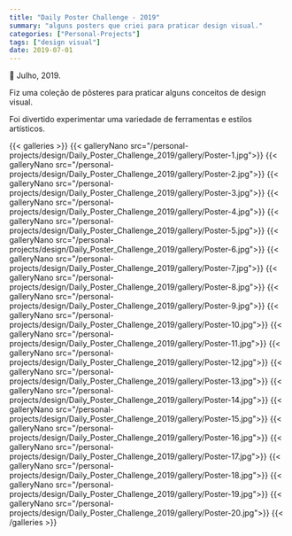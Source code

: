 ```yaml
---
title: "Daily Poster Challenge - 2019"
summary: "alguns posters que criei para praticar design visual."
categories: ["Personal-Projects"]
tags: ["design visual"]
date: 2019-07-01
---
```


📅 Julho, 2019.

Fiz uma coleção de pôsteres para praticar alguns conceitos de design visual.

Foi divertido experimentar uma variedade de ferramentas e estilos artísticos.

{{< galleries >}}
{{< galleryNano src="/personal-projects/design/Daily_Poster_Challenge_2019/gallery/Poster-1.jpg">}}
{{< galleryNano src="/personal-projects/design/Daily_Poster_Challenge_2019/gallery/Poster-2.jpg">}}
{{< galleryNano src="/personal-projects/design/Daily_Poster_Challenge_2019/gallery/Poster-3.jpg">}}
{{< galleryNano src="/personal-projects/design/Daily_Poster_Challenge_2019/gallery/Poster-4.jpg">}}
{{< galleryNano src="/personal-projects/design/Daily_Poster_Challenge_2019/gallery/Poster-5.jpg">}}
{{< galleryNano src="/personal-projects/design/Daily_Poster_Challenge_2019/gallery/Poster-6.jpg">}}
{{< galleryNano src="/personal-projects/design/Daily_Poster_Challenge_2019/gallery/Poster-7.jpg">}}
{{< galleryNano src="/personal-projects/design/Daily_Poster_Challenge_2019/gallery/Poster-8.jpg">}}
{{< galleryNano src="/personal-projects/design/Daily_Poster_Challenge_2019/gallery/Poster-9.jpg">}}
{{< galleryNano src="/personal-projects/design/Daily_Poster_Challenge_2019/gallery/Poster-10.jpg">}}
{{< galleryNano src="/personal-projects/design/Daily_Poster_Challenge_2019/gallery/Poster-11.jpg">}}
{{< galleryNano src="/personal-projects/design/Daily_Poster_Challenge_2019/gallery/Poster-12.jpg">}}
{{< galleryNano src="/personal-projects/design/Daily_Poster_Challenge_2019/gallery/Poster-13.jpg">}}
{{< galleryNano src="/personal-projects/design/Daily_Poster_Challenge_2019/gallery/Poster-14.jpg">}}
{{< galleryNano src="/personal-projects/design/Daily_Poster_Challenge_2019/gallery/Poster-15.jpg">}}
{{< galleryNano src="/personal-projects/design/Daily_Poster_Challenge_2019/gallery/Poster-16.jpg">}}
{{< galleryNano src="/personal-projects/design/Daily_Poster_Challenge_2019/gallery/Poster-17.jpg">}}
{{< galleryNano src="/personal-projects/design/Daily_Poster_Challenge_2019/gallery/Poster-18.jpg">}}
{{< galleryNano src="/personal-projects/design/Daily_Poster_Challenge_2019/gallery/Poster-19.jpg">}}
{{< galleryNano src="/personal-projects/design/Daily_Poster_Challenge_2019/gallery/Poster-20.jpg">}}
{{< /galleries >}}
